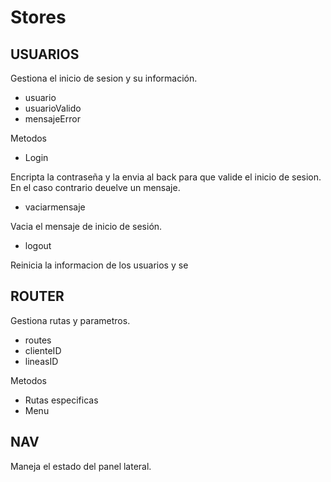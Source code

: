 # Stores

## USUARIOS

Gestiona el inicio de sesion y su información.

- usuario
- usuarioValido
- mensajeError

Metodos

- Login

Encripta la contraseña y la envia al back para que valide el inicio de sesion.
En el caso contrario deuelve un mensaje.

- vaciarmensaje

Vacia el mensaje de inicio de sesión.

- logout

Reinicia la informacion de los usuarios y se

## ROUTER

Gestiona  rutas y parametros.

- routes
- clienteID
- lineasID

Metodos

- Rutas especificas
- Menu

## NAV

Maneja el estado del panel lateral.

